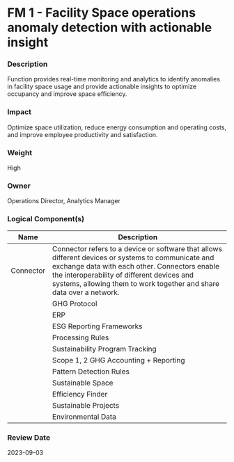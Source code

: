 
#  FM 1 - Facility Space operations anomaly detection with actionable insight



### Description

Function provides real-time monitoring and analytics to identify anomalies in facility space usage and provide actionable insights to optimize occupancy and improve space efficiency.




### Impact

Optimize space utilization, reduce energy consumption and operating costs, and improve employee productivity and satisfaction. 




### Weight

High




### Owner

Operations Director, Analytics Manager





### Logical Component(s)

| Name | Description |
| --- | --- |
 | Connector | Connector refers to a device or software that allows different devices or systems to communicate and exchange data with each other. Connectors enable the interoperability of different devices and systems, allowing them to work together and share data over a network.<br> |
     | GHG Protocol | GHG Protocol establishes comprehensive global standardized frameworks to measure and manage greenhouse gas (GHG) emissions from private and public sector operations, value chains and mitigation actions. |
     | ERP | Enterprise resource planning (ERP) systems are software platforms that are designed to help organizations manage and integrate their business processes, such as finance, accounting, human resources, procurement, and supply chain management.<br> |
     | ESG Reporting Frameworks | ESG (environmental, social, and governance) reporting frameworks are guidelines or standards that organizations can use to report on their environmental, social, and governance performance, risks, and impacts. <br> |
     | Processing Rules | Processing rules in data systems refer to the set of instructions or algorithms that are used to manipulate and process data within the system. These rules can be used to perform a wide range of tasks, including data validation, transformation, aggregation, and analysis.<br> |
     | Sustainability Program Tracking | Sustainability program tracking is the process of monitoring and measuring the progress and performance of a sustainability program or initiative. <br> |
     | Scope 1, 2 GHG Accounting + Reporting | Scope 1, 2, and 3 GHG (greenhouse gas) emissions are categories used to classify and report the greenhouse gas emissions of an organization. Scope 1 emissions are direct emissions that are under the control of an organization, such as emissions from company-owned vehicles or equipment. Scope 2 emissions are indirect emissions that result from an organization's consumption of purchased electricity, steam, heating, or cooling.<br> |
     | Pattern Detection Rules | Pattern detection rules are a set of guidelines or criteria that are used to identify and classify patterns in data. <br> |
     | Sustainable Space | Sustainable space refers to physical spaces, such as buildings, neighborhoods, or communities, that are designed and operated in a way that is environmentally, socially, and economically responsible and sustainable over the long term.<br> |
     | Efficiency Finder | Application to identify and analyze the efficiency of assets within an asset management system. This may include identifying opportunities for improving the performance or efficiency of the asset, as well as identifying potential problems or inefficiencies that could impact its performance.<br> |
     | Sustainable Projects | Sustainable projects aim to reduce environmental impacts, such as greenhouse gas emissions or resource consumption, or improve social and economic conditions by creating jobs or improving quality of life.<br> |
     | Environmental Data | Environmental data refers to information that is collected about the natural environment and its various components, such as air, water, soil, plants, etc. This data can be collected using various methods, including field observations, remote sensing, and laboratory analysis, and it can be used to understand and monitor the health and functioning of the environment.<br> |
    




### Review Date

2023-09-03
